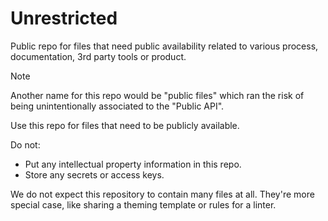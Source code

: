# Unrestricted
Public repo for files that need public availability related to various process, documentation, 3rd party tools or product.

> [!NOTE]
> Another name for this repo would be "public files" which ran the risk of being unintentionally associated to the "Public API".

Use this repo for files that need to be publicly available.

Do not:
- Put any intellectual property information in this repo.
- Store any secrets or access keys.

We do not expect this repository to contain many files at all. They're more special case, like sharing a theming template
or rules for a linter.
